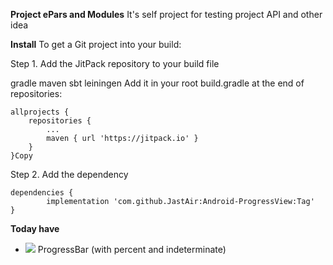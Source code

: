 **Project ePars and Modules**
 It's self project for testing project API and other idea

**Install**
To get a Git project into your build:

Step 1. Add the JitPack repository to your build file

gradle
maven
sbt
leiningen
Add it in your root build.gradle at the end of repositories:

	allprojects {
		repositories {
			...
			maven { url 'https://jitpack.io' }
		}
	}Copy
Step 2. Add the dependency

	dependencies {
	        implementation 'com.github.JastAir:Android-ProgressView:Tag'
	}


**Today have**
 - [![](https://jitpack.io/v/JastAir/Android-ProgressView.svg)](https://jitpack.io/#JastAir/Android-ProgressView)
 ProgressBar (with percent and indeterminate)

